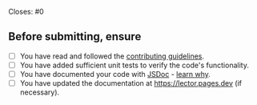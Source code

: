 <!-- Include the number of the issue this PR is related to. If this PR closes the issue, include 'Closes #issue' -->

Closes: #0

## Before submitting, ensure

- [ ] You have read and followed the [contributing guidelines](../CONTRIBUTING.md).
- [ ] You have added sufficient unit tests to verify the code's functionality.
- [ ] You have documented your code with [JSDoc](https://jsdoc.app/) - [learn why](https://jsr.io/docs/writing-docs).
- [ ] You have updated the documentation at <https://lector.pages.dev> (if necessary).
